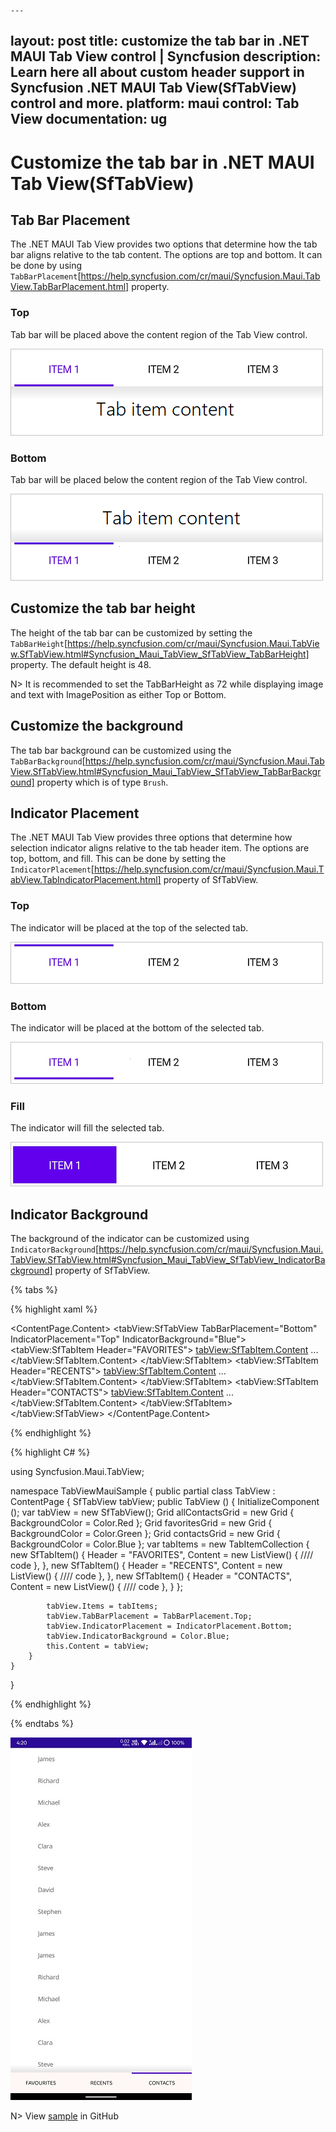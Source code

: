     ---
layout: post
title: customize the tab bar in .NET MAUI Tab View control | Syncfusion
description: Learn here all about custom header support in Syncfusion .NET MAUI Tab View(SfTabView) control and more.
platform: maui
control: Tab View
documentation: ug
---

# Customize the tab bar in .NET MAUI Tab View(SfTabView)

## Tab Bar Placement

The .NET MAUI Tab View provides two options that determine how the tab bar aligns relative to the tab content. The options are top and bottom. It can be done by using `TabBarPlacement`[https://help.syncfusion.com/cr/maui/Syncfusion.Maui.TabView.TabBarPlacement.html] property.

### Top

Tab bar will be placed above the content region of the Tab View control.

![Tab Bar Placement Top](images/Tab-bar-Placement-Top.png) 

### Bottom

Tab bar will be placed below the content region of the Tab View control. 

![Tab Bar Placement Bottom](images/Tab-bar-Placement-Bottom.png) 

## Customize the tab bar height

The height of the tab bar can be customized by setting the `TabBarHeight`[https://help.syncfusion.com/cr/maui/Syncfusion.Maui.TabView.SfTabView.html#Syncfusion_Maui_TabView_SfTabView_TabBarHeight] property. The default height is 48.

N> It is recommended to set the TabBarHeight as 72 while displaying image and text with ImagePosition as either Top or Bottom.

## Customize the background

The tab bar background can be customized using the `TabBarBackground`[https://help.syncfusion.com/cr/maui/Syncfusion.Maui.TabView.SfTabView.html#Syncfusion_Maui_TabView_SfTabView_TabBarBackground] property which is of type `Brush`.

## Indicator Placement

The .NET MAUI Tab View provides three options that determine how selection indicator aligns relative to the tab header item. The options are top, bottom, and fill. This can be done by setting the `IndicatorPlacement`[https://help.syncfusion.com/cr/maui/Syncfusion.Maui.TabView.TabIndicatorPlacement.html] property of SfTabView.

### Top

The indicator will be placed at the top of the selected tab.

![Tab Image Position Top.](images/Selection-Indicator-placement-Top.png) 

### Bottom

The indicator will be placed at the bottom of the selected tab.

![Tab Image Position Bottom.](images/Selection-Indicator-placement-Bottom.png) 

### Fill

The indicator will fill the selected tab.

![Tab Image Position Fill.](images/Selection-Indicator-placement-Fill.png) 

## Indicator Background

The background of the indicator can be customized using `IndicatorBackground`[https://help.syncfusion.com/cr/maui/Syncfusion.Maui.TabView.SfTabView.html#Syncfusion_Maui_TabView_SfTabView_IndicatorBackground] property of SfTabView.

{% tabs %}

{% highlight xaml %}

<ContentPage xmlns="http://schemas.microsoft.com/dotnet/2021/maui"
             xmlns:x="http://schemas.microsoft.com/winfx/2009/xaml"
             x:Class="TabViewMauiSample.MainPage"
             xmlns:tabView="http://schemas.syncfusion.com/maui"
             BackgroundColor="{DynamicResource SecondaryColor}">
    <ContentPage.Content>
         <tabView:SfTabView TabBarPlacement="Bottom"
                           IndicatorPlacement="Top"
                           IndicatorBackground="Blue">
            <tabView:SfTabItem Header="FAVORITES">
                <tabView:SfTabItem.Content>
                    <ListView RowHeight="50">
                        ...
                    </ListView>
                </tabView:SfTabItem.Content>
            </tabView:SfTabItem>
            <tabView:SfTabItem Header="RECENTS">
                <tabView:SfTabItem.Content>
                    <ListView RowHeight="50">
                       ...
                    </ListView>
                </tabView:SfTabItem.Content>
            </tabView:SfTabItem>
            <tabView:SfTabItem Header="CONTACTS">
                <tabView:SfTabItem.Content>
                    <ListView RowHeight="50">
                        ...
                    </ListView>
                </tabView:SfTabItem.Content>
            </tabView:SfTabItem>
        </tabView:SfTabView>
    </ContentPage.Content>
</ContentPage>

{% endhighlight %}

{% highlight C# %}

using Syncfusion.Maui.TabView;

namespace TabViewMauiSample
{
	public partial class TabView : ContentPage
	{
        SfTabView tabView;
		public TabView ()
		{
			InitializeComponent ();
            var tabView = new SfTabView();
            Grid allContactsGrid = new Grid { BackgroundColor = Color.Red };
            Grid favoritesGrid = new Grid { BackgroundColor = Color.Green };
            Grid contactsGrid = new Grid { BackgroundColor = Color.Blue };
            var tabItems = new TabItemCollection
            {
                new SfTabItem()
                {
                    Header = "FAVORITES",
                    Content = new ListView()
                    {
                        //// code
                    },
                },
                new SfTabItem()
                {
                    Header = "RECENTS",
                    Content = new ListView()
                    {
                        //// code
                    },
                },
                new SfTabItem()
                {
                    Header = "CONTACTS",
                    Content = new ListView()
                    {
                        //// code
                    },
                }
            };

            tabView.Items = tabItems;
            tabView.TabBarPlacement = TabBarPlacement.Top;
            tabView.IndicatorPlacement = IndicatorPlacement.Bottom;
            tabView.IndicatorBackground = Color.Blue;
            this.Content = tabView;
		}
	}
}

{% endhighlight %}

{% endtabs %}

![Indicator Placement](images/IndicatorPlacement.png) 

N> View [sample](https://github.com/SyncfusionExamples/maui-tabview-samples/tree/main/TabBarCustomization) in GitHub